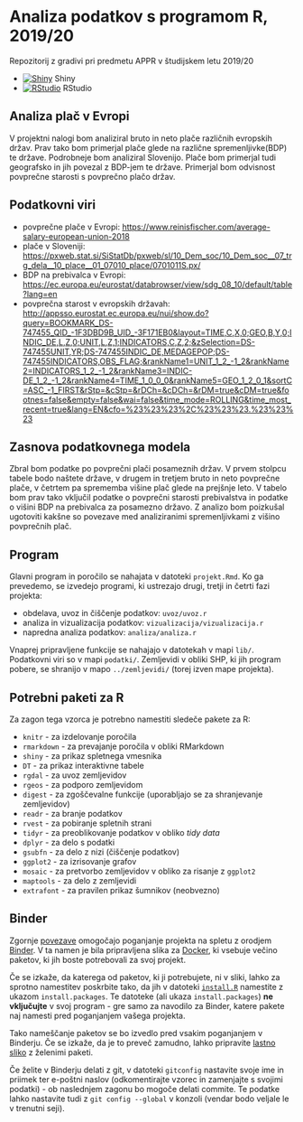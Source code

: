 # Analiza podatkov s programom R, 2019/20

Repozitorij z gradivi pri predmetu APPR v študijskem letu 2019/20

* [![Shiny](http://mybinder.org/badge.svg)](http://mybinder.org/v2/gh/jaanos/APPR-2019-20/master?urlpath=shiny/APPR-2019-20/projekt.Rmd) Shiny
* [![RStudio](http://mybinder.org/badge.svg)](http://mybinder.org/v2/gh/jaanos/APPR-2019-20/master?urlpath=rstudio) RStudio

## Analiza plač v Evropi

V projektni nalogi bom analiziral bruto in neto plače različnih evropskih držav. Prav tako bom primerjal plače glede na različne spremenljivke(BDP) te države. Podrobneje bom analiziral Slovenijo. Plače bom primerjal tudi geografsko in jih povezal z BDP-jem te države. Primerjal bom odvisnost povprečne starosti s povprečno plačo držav.

## Podatkovni viri

* povprečne plače v Evropi: https://www.reinisfischer.com/average-salary-european-union-2018
* plače v Sloveniji: https://pxweb.stat.si/SiStatDb/pxweb/sl/10_Dem_soc/10_Dem_soc__07_trg_dela__10_place__01_07010_place/0701011S.px/
* BDP na prebivalca v Evropi: https://ec.europa.eu/eurostat/databrowser/view/sdg_08_10/default/table?lang=en
* povprečna starost v evropskih državah: http://appsso.eurostat.ec.europa.eu/nui/show.do?query=BOOKMARK_DS-747455_QID_-1F3DBD9B_UID_-3F171EB0&layout=TIME,C,X,0;GEO,B,Y,0;INDIC_DE,L,Z,0;UNIT,L,Z,1;INDICATORS,C,Z,2;&zSelection=DS-747455UNIT,YR;DS-747455INDIC_DE,MEDAGEPOP;DS-747455INDICATORS,OBS_FLAG;&rankName1=UNIT_1_2_-1_2&rankName2=INDICATORS_1_2_-1_2&rankName3=INDIC-DE_1_2_-1_2&rankName4=TIME_1_0_0_0&rankName5=GEO_1_2_0_1&sortC=ASC_-1_FIRST&rStp=&cStp=&rDCh=&cDCh=&rDM=true&cDM=true&footnes=false&empty=false&wai=false&time_mode=ROLLING&time_most_recent=true&lang=EN&cfo=%23%23%23%2C%23%23%23.%23%23%23

## Zasnova podatkovnega modela

Zbral bom podatke po povprečni plači posameznih držav. V prvem stolpcu tabele bodo naštete države, v drugem in tretjem bruto in neto povprečne plače, v četrtem pa sprememba višine plač glede na prejšnje leto. V tabelo bom prav tako vključil podatke o povprečni starosti prebivalstva in podatke o višini BDP na prebivalca za posamezno državo. Z analizo bom poizkušal ugotoviti kakšne so povezave med analiziranimi spremenljivkami z višino povprečnih plač.

## Program

Glavni program in poročilo se nahajata v datoteki `projekt.Rmd`.
Ko ga prevedemo, se izvedejo programi, ki ustrezajo drugi, tretji in četrti fazi projekta:

* obdelava, uvoz in čiščenje podatkov: `uvoz/uvoz.r`
* analiza in vizualizacija podatkov: `vizualizacija/vizualizacija.r`
* napredna analiza podatkov: `analiza/analiza.r`

Vnaprej pripravljene funkcije se nahajajo v datotekah v mapi `lib/`.
Podatkovni viri so v mapi `podatki/`.
Zemljevidi v obliki SHP, ki jih program pobere,
se shranijo v mapo `../zemljevidi/` (torej izven mape projekta).

## Potrebni paketi za R

Za zagon tega vzorca je potrebno namestiti sledeče pakete za R:

* `knitr` - za izdelovanje poročila
* `rmarkdown` - za prevajanje poročila v obliki RMarkdown
* `shiny` - za prikaz spletnega vmesnika
* `DT` - za prikaz interaktivne tabele
* `rgdal` - za uvoz zemljevidov
* `rgeos` - za podporo zemljevidom
* `digest` - za zgoščevalne funkcije (uporabljajo se za shranjevanje zemljevidov)
* `readr` - za branje podatkov
* `rvest` - za pobiranje spletnih strani
* `tidyr` - za preoblikovanje podatkov v obliko *tidy data*
* `dplyr` - za delo s podatki
* `gsubfn` - za delo z nizi (čiščenje podatkov)
* `ggplot2` - za izrisovanje grafov
* `mosaic` - za pretvorbo zemljevidov v obliko za risanje z `ggplot2`
* `maptools` - za delo z zemljevidi
* `extrafont` - za pravilen prikaz šumnikov (neobvezno)

## Binder

Zgornje [povezave](#analiza-podatkov-s-programom-r-201819)
omogočajo poganjanje projekta na spletu z orodjem [Binder](https://mybinder.org/).
V ta namen je bila pripravljena slika za [Docker](https://www.docker.com/),
ki vsebuje večino paketov, ki jih boste potrebovali za svoj projekt.

Če se izkaže, da katerega od paketov, ki ji potrebujete, ni v sliki,
lahko za sprotno namestitev poskrbite tako,
da jih v datoteki [`install.R`](install.R) namestite z ukazom `install.packages`.
Te datoteke (ali ukaza `install.packages`) **ne vključujte** v svoj program -
gre samo za navodilo za Binder, katere pakete naj namesti pred poganjanjem vašega projekta.

Tako nameščanje paketov se bo izvedlo pred vsakim poganjanjem v Binderju.
Če se izkaže, da je to preveč zamudno,
lahko pripravite [lastno sliko](https://github.com/jaanos/APPR-docker) z želenimi paketi.

Če želite v Binderju delati z git,
v datoteki `gitconfig` nastavite svoje ime in priimek ter e-poštni naslov
(odkomentirajte vzorec in zamenjajte s svojimi podatki) -
ob naslednjem zagonu bo mogoče delati commite.
Te podatke lahko nastavite tudi z `git config --global` v konzoli
(vendar bodo veljale le v trenutni seji).
